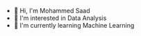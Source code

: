 - 👋 Hi, I'm Mohammed Saad
- 👀 I'm interested in Data Analysis 
- 🌱 I'm currently learning Machine Learning

<!---
mohammedsaad2001/mohammedsaad2001 is a ✨ special ✨ repository because its `README.md` (this file) appears on your GitHub profile.
You can click the Preview link to take a look at your changes.
--->
